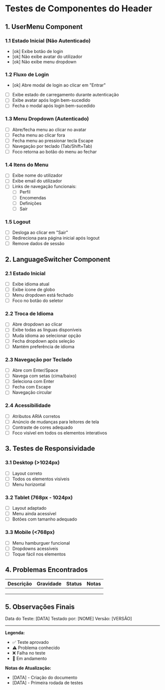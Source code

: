 # Testes de Componentes do Header

## 1. UserMenu Component

### 1.1 Estado Inicial (Não Autenticado)
- [ok] Exibe botão de login
- [ok] Não exibe avatar do utilizador
- [ok] Não exibe menu dropdown

### 1.2 Fluxo de Login
- [ok] Abre modal de login ao clicar em "Entrar"
- [ ] Exibe estado de carregamento durante autenticação
- [ ] Exibe avatar após login bem-sucedido
- [ ] Fecha o modal após login bem-sucedido

### 1.3 Menu Dropdown (Autenticado)
- [ ] Abre/fecha menu ao clicar no avatar
- [ ] Fecha menu ao clicar fora
- [ ] Fecha menu ao pressionar tecla Escape
- [ ] Navegação por teclado (Tab/Shift+Tab)
- [ ] Foco retorna ao botão do menu ao fechar

### 1.4 Itens do Menu
- [ ] Exibe nome do utilizador
- [ ] Exibe email do utilizador
- [ ] Links de navegação funcionais:
  - [ ] Perfil
  - [ ] Encomendas
  - [ ] Definições
  - [ ] Sair

### 1.5 Logout
- [ ] Desloga ao clicar em "Sair"
- [ ] Redireciona para página inicial após logout
- [ ] Remove dados de sessão

## 2. LanguageSwitcher Component

### 2.1 Estado Inicial
- [ ] Exibe idioma atual
- [ ] Exibe ícone de globo
- [ ] Menu dropdown está fechado
- [ ] Foco no botão do seletor

### 2.2 Troca de Idioma
- [ ] Abre dropdown ao clicar
- [ ] Exibe todas as línguas disponíveis
- [ ] Muda idioma ao selecionar opção
- [ ] Fecha dropdown após seleção
- [ ] Mantém preferência de idioma

### 2.3 Navegação por Teclado
- [ ] Abre com Enter/Space
- [ ] Navega com setas (cima/baixo)
- [ ] Seleciona com Enter
- [ ] Fecha com Escape
- [ ] Navegação circular

### 2.4 Acessibilidade
- [ ] Atributos ARIA corretos
- [ ] Anúncio de mudanças para leitores de tela
- [ ] Contraste de cores adequado
- [ ] Foco visível em todos os elementos interativos

## 3. Testes de Responsividade

### 3.1 Desktop (>1024px)
- [ ] Layout correto
- [ ] Todos os elementos visíveis
- [ ] Menu horizontal

### 3.2 Tablet (768px - 1024px)
- [ ] Layout adaptado
- [ ] Menu ainda acessível
- [ ] Botões com tamanho adequado

### 3.3 Mobile (<768px)
- [ ] Menu hamburguer funcional
- [ ] Dropdowns acessíveis
- [ ] Toque fácil nos elementos

## 4. Problemas Encontrados

| Descrição | Gravidade | Status | Notas |
|-----------|-----------|--------|-------|
| | | | |
| | | | |
| | | | |

## 5. Observações Finais

Data do Teste: [DATA]
Testado por: [NOME]
Versão: [VERSÃO]

---

**Legenda:**
- ✅ Teste aprovado
- ⚠️ Problema conhecido
- ❌ Falha no teste
- 🔄 Em andamento

**Notas de Atualização:**
- [DATA] - Criação do documento
- [DATA] - Primeira rodada de testes
